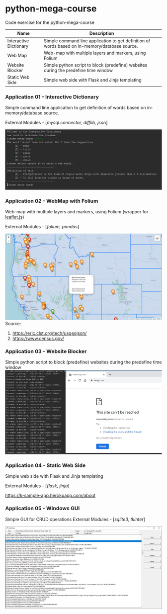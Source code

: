 # python-mega-course
Code exercise for the python-mega-course

Name | Description
------------ | -------------
Interactive Dictionary | Simple command line application to get definition of words based on in-memory/database source.
Web Map | Web-map with multiple layers and markers, using Folium
Website Blocker | Simple python script to block (predefine) websites during the predefine time window
Static Web Side | Simple web side with Flask and Jinja templating

### Application 01 - Interactive Dictionary
Simple command line application to get definition of words based on in-memory/database source.

External Modules - [_mysql.connector, difflib, json_]

![Image description](doc/app_dictonary.JPG)

### Application 02 - WebMap with Folium
Web-map with multiple layers and markers, using Folium (wrapper for [leaflet.js](https://python-visualization.github.io/folium/))

External Modules - [_folium, pandas_]

![Image description](doc/webmap.JPG)
Source: 
1. https://eric.clst.org/tech/usgeojson/
2. https://www.census.gov/

### Application 03 - Website Blocker 
Simple python script to block (predefine) websites during the predefine time window
![Image description](doc/web_blocker.jpg)

### Application 04 - Static Web Side
Simple web side with Flask and Jinja templating

External Modules - [_flask, jinja_]

https://k-sample-app.herokuapp.com/about

### Application 05 - Windows GUI
Simple GUI for CRUD operations
External Modules - [_sqlite3, tkinter_]

![Image description](doc/book_store.JPG)